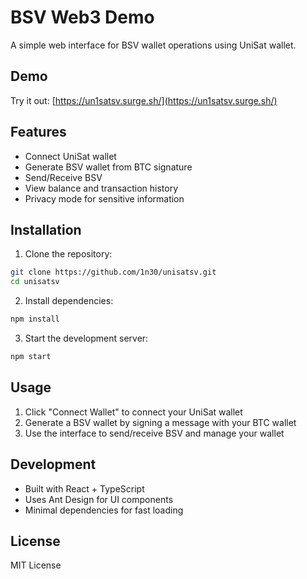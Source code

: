 # BSV Web3 Demo

A simple web interface for BSV wallet operations using UniSat wallet.

## Demo

Try it out: [https://un1satsv.surge.sh/](https://un1satsv.surge.sh/)

## Features

- Connect UniSat wallet
- Generate BSV wallet from BTC signature
- Send/Receive BSV
- View balance and transaction history
- Privacy mode for sensitive information

## Installation

1. Clone the repository:
```bash
git clone https://github.com/1n30/unisatsv.git
cd unisatsv
```

2. Install dependencies:
```bash
npm install
```

3. Start the development server:
```bash
npm start
```

## Usage

1. Click "Connect Wallet" to connect your UniSat wallet
2. Generate a BSV wallet by signing a message with your BTC wallet
3. Use the interface to send/receive BSV and manage your wallet

## Development

- Built with React + TypeScript
- Uses Ant Design for UI components
- Minimal dependencies for fast loading

## License

MIT License 
